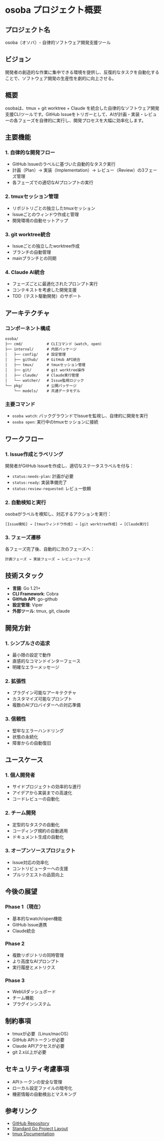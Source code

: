 # osoba プロジェクト概要

## プロジェクト名
osoba（オソバ）- 自律的ソフトウェア開発支援ツール

## ビジョン
開発者の創造的な作業に集中できる環境を提供し、反復的なタスクを自動化することで、ソフトウェア開発の生産性を劇的に向上させる。

## 概要
osobaは、tmux + git worktree + Claude を統合した自律的なソフトウェア開発支援CLIツールです。GitHub Issueをトリガーとして、AIが計画・実装・レビューの各フェーズを自律的に実行し、開発プロセスを大幅に効率化します。

## 主要機能

### 1. 自律的な開発フロー
- GitHub Issueのラベルに基づいた自動的なタスク実行
- 計画（Plan）→ 実装（Implementation）→ レビュー（Review）の3フェーズ管理
- 各フェーズでの適切なAIプロンプトの実行

### 2. tmuxセッション管理
- リポジトリごとの独立したtmuxセッション
- Issueごとのウィンドウ作成と管理
- 開発環境の自動セットアップ

### 3. git worktree統合
- Issueごとの独立したworktree作成
- ブランチの自動管理
- mainブランチとの同期

### 4. Claude AI統合
- フェーズごとに最適化されたプロンプト実行
- コンテキストを考慮した開発支援
- TDD（テスト駆動開発）のサポート

## アーキテクチャ

### コンポーネント構成
```
osoba/
├── cmd/           # CLIコマンド（watch, open）
├── internal/      # 内部パッケージ
│   ├── config/    # 設定管理
│   ├── github/    # GitHub API統合
│   ├── tmux/      # tmuxセッション管理
│   ├── git/       # git worktree操作
│   ├── claude/    # Claude実行管理
│   └── watcher/   # Issue監視ロジック
└── pkg/           # 公開パッケージ
    └── models/    # 共通データモデル
```

### 主要コマンド
- `osoba watch`: バックグラウンドでIssueを監視し、自律的に開発を実行
- `osoba open`: 実行中のtmuxセッションに接続

## ワークフロー

### 1. Issue作成とラベリング
開発者がGitHub Issueを作成し、適切なステータスラベルを付与：
- `status:needs-plan`: 計画が必要
- `status:ready`: 実装準備完了
- `status:review-requested`: レビュー依頼

### 2. 自動検知と実行
osobaがラベルを検知し、対応するアクションを実行：
```
[Issue検知] → [tmuxウィンドウ作成] → [git worktree作成] → [Claude実行]
```

### 3. フェーズ遷移
各フェーズ完了後、自動的に次のフェーズへ：
```
計画フェーズ → 実装フェーズ → レビューフェーズ
```

## 技術スタック
- **言語**: Go 1.21+
- **CLI Framework**: Cobra
- **GitHub API**: go-github
- **設定管理**: Viper
- **外部ツール**: tmux, git, claude

## 開発方針

### 1. シンプルさの追求
- 最小限の設定で動作
- 直感的なコマンドインターフェース
- 明確なエラーメッセージ

### 2. 拡張性
- プラグイン可能なアーキテクチャ
- カスタマイズ可能なプロンプト
- 複数のAIプロバイダーへの対応準備

### 3. 信頼性
- 堅牢なエラーハンドリング
- 状態の永続化
- 障害からの自動復旧

## ユースケース

### 1. 個人開発者
- サイドプロジェクトの効率的な進行
- アイデアから実装までの高速化
- コードレビューの自動化

### 2. チーム開発
- 定型的なタスクの自動化
- コーディング規約の自動適用
- ドキュメント生成の自動化

### 3. オープンソースプロジェクト
- Issue対応の効率化
- コントリビューターへの支援
- プルリクエストの品質向上

## 今後の展望

### Phase 1（現在）
- 基本的なwatch/open機能
- GitHub Issue連携
- Claude統合

### Phase 2
- 複数リポジトリの同時管理
- より高度なAIプロンプト
- 実行履歴とメトリクス

### Phase 3
- WebUIダッシュボード
- チーム機能
- プラグインシステム

## 制約事項
- tmuxが必要（Linux/macOS）
- GitHub APIトークンが必要
- Claude APIアクセスが必要
- git 2.x以上が必要

## セキュリティ考慮事項
- APIトークンの安全な管理
- ローカル設定ファイルの暗号化
- 機密情報の自動検出とマスキング

## 参考リンク
- [GitHub Repository](https://github.com/douhashi/osoba)
- [Standard Go Project Layout](https://github.com/golang-standards/project-layout)
- [tmux Documentation](https://github.com/tmux/tmux/wiki)